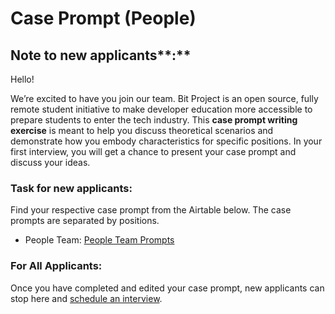 # Case Prompt (People)

## Note to new applicants**:**

Hello!

We’re excited to have you join our team. Bit Project is an open source, fully remote student initiative to make developer education more accessible to prepare students to enter the tech industry. This **case prompt writing exercise** is meant to help you discuss theoretical scenarios and demonstrate how you embody characteristics for specific positions. In your first interview, you will get a chance to present your case prompt and discuss your ideas.

### **Task for new applicants:**

Find your respective case prompt from the Airtable below. The case prompts are separated by positions. 

- People Team: [People Team Prompts](https://airtable.com/shrJOgl8GeDDhsWSc/tblvYyWx4YAI9E0qC)

### **For All Applicants:**

Once you have completed and edited your case prompt, new applicants can stop here and [schedule an interview](https://airtable.com/shrJRjlnnUpmxYN80).